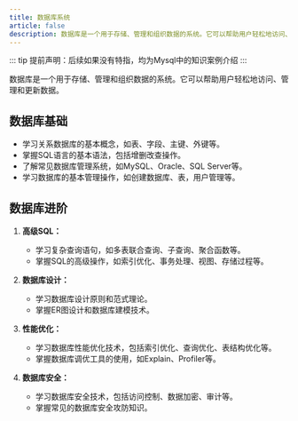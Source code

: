 ```yaml
---
title: 数据库系统
article: false
description: 数据库是一个用于存储、管理和组织数据的系统。它可以帮助用户轻松地访问、管理和更新数据。
---
```


::: tip
提前声明：后续如果没有特指，均为Mysql中的知识案例介绍
:::

数据库是一个用于存储、管理和组织数据的系统。它可以帮助用户轻松地访问、管理和更新数据。

## 数据库基础

- 学习关系数据库的基本概念，如表、字段、主键、外键等。
- 掌握SQL语言的基本语法，包括增删改查操作。
- 了解常见数据库管理系统，如MySQL、Oracle、SQL Server等。
- 学习数据库的基本管理操作，如创建数据库、表，用户管理等。

## 数据库进阶

1. **高级SQL：**
   - 学习复杂查询语句，如多表联合查询、子查询、聚合函数等。
   - 掌握SQL的高级操作，如索引优化、事务处理、视图、存储过程等。

2. **数据库设计：**
   - 学习数据库设计原则和范式理论。
   - 掌握ER图设计和数据库建模技术。

3. **性能优化：**
   - 学习数据库性能优化技术，包括索引优化、查询优化、表结构优化等。
   - 掌握数据库调优工具的使用，如Explain、Profiler等。

4. **数据库安全：**
   - 学习数据库安全技术，包括访问控制、数据加密、审计等。
   - 掌握常见的数据库安全攻防知识。

